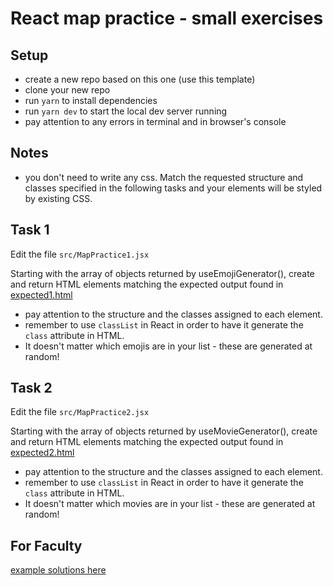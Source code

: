# React map practice - small exercises

## Setup

-   create a new repo based on this one (use this template)
-   clone your new repo
-   run `yarn` to install dependencies
-   run `yarn dev` to start the local dev server running
-   pay attention to any errors in terminal and in browser's console

## Notes

-   you don't need to write any css. Match the requested structure and classes specified in the following tasks and your elements will be styled by existing CSS.

## Task 1

Edit the file `src/MapPractice1.jsx`

Starting with the array of objects returned by useEmojiGenerator(), create and return HTML elements matching the expected output found in [expected1.html](/public/expected1.html)

-   pay attention to the structure and the classes assigned to each element.
-   remember to use `classList` in React in order to have it generate the `class` attribute in HTML.
-   It doesn't matter which emojis are in your list - these are generated at random!

## Task 2

Edit the file `src/MapPractice2.jsx`

Starting with the array of objects returned by useMovieGenerator(), create and return HTML elements matching the expected output found in [expected2.html](/public/expected2.html)

-   pay attention to the structure and the classes assigned to each element.
-   remember to use `classList` in React in order to have it generate the `class` attribute in HTML.
-   It doesn't matter which movies are in your list - these are generated at random!


## For Faculty

[example solutions here](https://github.com/WeAreAcademy/map-practice-react-js-exercises-solution)
